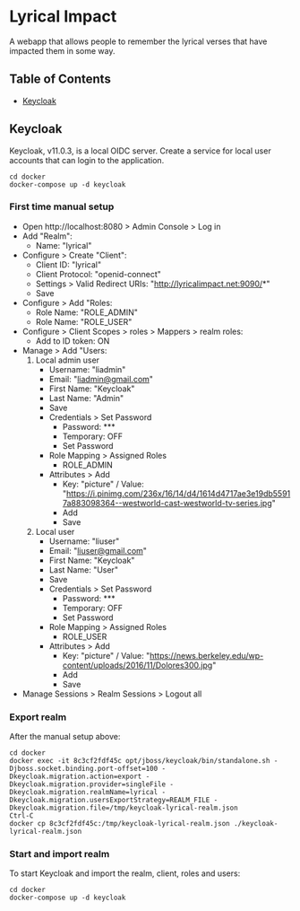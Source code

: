 # Lyrical Impact
A webapp that allows people to remember the lyrical verses that have impacted them in some way.

## Table of Contents

* [Keycloak](#keycloak)

## Keycloak

Keycloak, v11.0.3, is a local OIDC server. Create a service for local user accounts that can login to the application.
```
cd docker
docker-compose up -d keycloak
```

### First time manual setup

- Open http://localhost:8080 > Admin Console > Log in
- Add "Realm":
  - Name: "lyrical"
- Configure > Create "Client":
  - Client ID: "lyrical"
  - Client Protocol: "openid-connect"
  - Settings > Valid Redirect URIs: "http://lyricalimpact.net:9090/*"
  - Save
- Configure > Add "Roles:
  - Role Name: "ROLE_ADMIN"
  - Role Name: "ROLE_USER"
- Configure > Client Scopes > roles > Mappers > realm roles:
  - Add to ID token: ON
- Manage > Add "Users:
  1. Local admin user
     - Username: "liadmin"
     - Email: "liadmin@gmail.com"
     - First Name: "Keycloak"
     - Last Name: "Admin"
     - Save
     - Credentials > Set Password
       - Password: ***
       - Temporary: OFF
       - Set Password
     - Role Mapping > Assigned Roles
       - ROLE_ADMIN
     - Attributes > Add
       - Key: "picture" / Value: "https://i.pinimg.com/236x/16/14/d4/1614d4717ae3e19db55917a883098364--westworld-cast-westworld-tv-series.jpg"
       - Add
       - Save
  2. Local user
     - Username: "liuser"
     - Email: "liuser@gmail.com"
     - First Name: "Keycloak"
     - Last Name: "User"
     - Save
     - Credentials > Set Password
       - Password: ***
       - Temporary: OFF
       - Set Password
     - Role Mapping > Assigned Roles
       - ROLE_USER
     - Attributes > Add
       - Key: "picture" / Value: "https://news.berkeley.edu/wp-content/uploads/2016/11/Dolores300.jpg"
       - Add
       - Save
- Manage Sessions > Realm Sessions > Logout all

### Export realm

After the manual setup above:
```
cd docker
docker exec -it 8c3cf2fdf45c opt/jboss/keycloak/bin/standalone.sh -Djboss.socket.binding.port-offset=100 -Dkeycloak.migration.action=export -Dkeycloak.migration.provider=singleFile -Dkeycloak.migration.realmName=lyrical -Dkeycloak.migration.usersExportStrategy=REALM_FILE -Dkeycloak.migration.file=/tmp/keycloak-lyrical-realm.json
Ctrl-C
docker cp 8c3cf2fdf45c:/tmp/keycloak-lyrical-realm.json ./keycloak-lyrical-realm.json
```
### Start and import realm

To start Keycloak and import the realm, client, roles and users:
```
cd docker
docker-compose up -d keycloak
```
